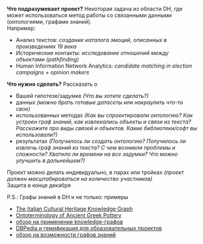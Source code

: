 **Что подразумевает проект?** Некоторая задача из области DH, где может использоваться метод работы со связанными данными (онтологиями, графами знаний).<br>
Например:
  + Анализ текстов: *создание каталога эмоций, описанных в произведениях 19 века*
  + Исторические контакты: *исследование отношений между объектами (pathfinding)*
  + Human Information Network Analytics: *candidate matching in election campaigns + opinion makers*
  
**Что нужно сделать?** Рассказать о
  + Вашей гипотезе/задумке *(Что вы хотите сделать?)*
  + данных *(можно брать готовые датасеты или накраулить что-то свое)*
  + использованных методах *(Как вы спроектировали онтологию? Как устроен граф знаний, как извлекались объекты и связи из текста? Расскажите про виды связей и объектов. Какие библиотеки/софт вы использовали?)*
  + результатах *(Получилось ли создать онтологию? Получилось ли извлечь граф знаний из текста? С чем возникли проблемы и сложности? Хватило ли времени на все задумки? Что можно улучшить в дальнейшем?)*

Проект можно делать индивидуально, в парах или тройках *(проект должен масштабироваться на количество участников)*<br>
Защита в конце декабря

P.S.: Графы знаний в DH и не только: примеры
- [The Italian Cultural Heritage Knowledge Graph](https://centri.unibo.it/dharc/en/research/projects-at-dh-arc)
- [Ontoterminology of Ancient Greek Pottery](http://o4dh.com/datasets)
- [обзор на применение knowledge-графов](https://arxiv.org/pdf/2002.00388.pdf)
- [DBPedia и гемификация для образовательных проектов](https://dh2018.adho.org/revitalizing-wikipedia-dbpedia-open-data-by-gamification-sparql-and-api-experiment-for-edutainment-in-digital-humanities/)
- [обзор на возможности графов знаний](https://www.youtube.com/watch?v=XelHaO9bgcM&ab_channel=NaturalLanguageProcessingSeminar)

